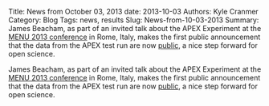 Title: News from October 03, 2013
date: 2013-10-03
Authors: Kyle Cranmer
Category: Blog
Tags: news, results
Slug: News-from-10-03-2013
Summary:  James Beacham, as part of an invited talk about the APEX Experiment at the <a href="http//menu2013.roma2.infn.it/index.html">MENU 2013 conference</a> in Rome, Italy, makes the first public announcement that the data from the APEX test run are now <a href="http//inspirehep.net/record/923960/hepdata">public</a>, a nice step forward for open science.

 

 James Beacham, as part of an invited talk about the APEX Experiment at the <a href="http//menu2013.roma2.infn.it/index.html">MENU 2013 conference</a> in Rome, Italy, makes the first public announcement that the data from the APEX test run are now <a href="http//inspirehep.net/record/923960/hepdata">public</a>, a nice step forward for open science.

 